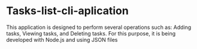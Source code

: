 # Tasks-list-cli-aplication
This application is designed to perform several operations such as: Adding tasks, Viewing tasks, and Deleting tasks. For this purpose, it is being developed with Node.js and using JSON files
